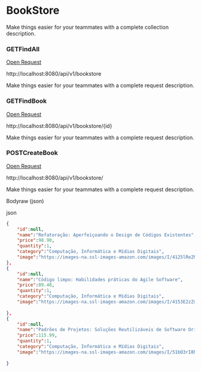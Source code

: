 # BookStore

Make things easier for your teammates with a complete collection description.



### GETFindAll

[Open Request  ]()

http://localhost:8080/api/v1/bookstore

Make things easier for your teammates with a complete request description.



### GETFindBook

[Open Request  ]()

http://localhost:8080/api/v1/bookstore/{id}

Make things easier for your teammates with a complete request description.



### POSTCreateBook

[Open Request  ]()

http://localhost:8080/api/v1/bookstore/

Make things easier for your teammates with a complete request description.



Bodyraw (json)

json





```json
{
    "id":null,
    "name":"Refatoração: Aperfeiçoando o Design de Códigos Existentes",
    "price":98.90,
    "quantity":1,
    "category":"Computação, Informática e Mídias Digitais",
    "image":"https://images-na.ssl-images-amazon.com/images/I/4125lRe2M9L._SX347_BO1,204,203,200_.jpg"
},
{
    "id":null,
    "name":"Código limpo: Habilidades práticas do Agile Software",
    "price":89.48,
    "quantity":1,
    "category":"Computação, Informática e Mídias Digitais",
    "image":"https://images-na.ssl-images-amazon.com/images/I/4153E2zZmTS._SX350_BO1,204,203,200_.jpg"
 
},
{
    "id":null,
    "name":"Padrões de Projetos: Soluções Reutilizáveis de Software Orientados a Objetos",
    "price":115.99,
    "quantity":1,
    "category":"Computação, Informática e Mídias Digitais",
    "image":"https://images-na.ssl-images-amazon.com/images/I/51bO3rI8hEL._SX348_BO1,204,203,200_.jpg"
    
}
```

